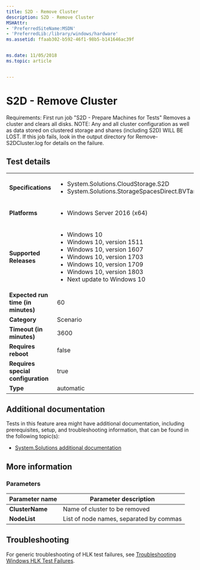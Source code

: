 ```yaml
---
title: S2D - Remove Cluster
description: S2D - Remove Cluster
MSHAttr:
- 'PreferredSiteName:MSDN'
- 'PreferredLib:/library/windows/hardware'
ms.assetid: ffaab302-b592-46f1-98b5-b141646ac39f


ms.date: 11/05/2018
ms.topic: article


---
```


# <span id="p_hlk_test.45a08797-523e-4637-ab40-6ecc6f0dd3ee"></span>S2D - Remove Cluster


Requirements: First run job "S2D - Prepare Machines for Tests" Removes a cluster and clears all disks. NOTE: Any and all cluster configuration as well as data stored on clustered storage and shares (including S2D) WILL BE LOST. If this job fails, look in the output directory for Remove-S2DCluster.log for details on the failure.

## Test details

|||
|---|---|
| **Specifications**  | <ul><li>System.Solutions.CloudStorage.S2D</li><li>System.Solutions.StorageSpacesDirect.BVTandStress</li></ul> |  
| **Platforms**   | <ul><li>Windows Server 2016 (x64)</li></ul> |
| **Supported Releases** | <ul><li>Windows 10</li><li>Windows 10, version 1511</li><li>Windows 10, version 1607</li><li>Windows 10, version 1703</li><li>Windows 10, version 1709</li><li>Windows 10, version 1803</li><li>Next update to Windows 10</li></ul> |
|**Expected run time (in minutes)**| 60 |
|**Category**| Scenario |
|**Timeout (in minutes)**| 3600 |
|**Requires reboot**| false |
|**Requires special configuration**| true |
|**Type**| automatic |



## <span id="Additional_documentation"></span><span id="additional_documentation"></span><span id="ADDITIONAL_DOCUMENTATION"></span>Additional documentation


Tests in this feature area might have additional documentation, including prerequisites, setup, and troubleshooting information, that can be found in the following topic(s):

-   [System.Solutions additional documentation](system-solutions-additional-documentation.md)

## <span id="More_information"></span><span id="more_information"></span><span id="MORE_INFORMATION"></span>More information


### <span id="Parameters"></span><span id="parameters"></span><span id="PARAMETERS"></span>Parameters

| Parameter name  | Parameter description                   |
|-----------------|-----------------------------------------|
| **ClusterName** | Name of cluster to be removed           |
| **NodeList**    | List of node names, separated by commas |



## <span id="Troubleshooting"></span><span id="troubleshooting"></span><span id="TROUBLESHOOTING"></span>Troubleshooting


For generic troubleshooting of HLK test failures, see [Troubleshooting Windows HLK Test Failures](../user/troubleshooting-windows-hlk-test-failures.md).










